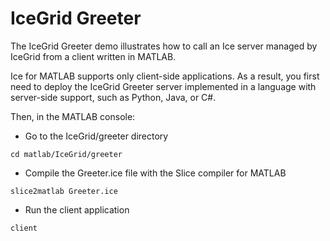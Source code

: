 # IceGrid Greeter

The IceGrid Greeter demo illustrates how to call an Ice server managed by IceGrid from a client written in MATLAB.

Ice for MATLAB supports only client-side applications. As a result, you first need to deploy the IceGrid Greeter
server implemented in a language with server-side support, such as Python, Java, or C#.

Then, in the MATLAB console:

- Go to the IceGrid/greeter directory

```shell
cd matlab/IceGrid/greeter
```

- Compile the Greeter.ice file with the Slice compiler for MATLAB

```shell
slice2matlab Greeter.ice
```

- Run the client application

```shell
client
```
